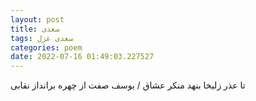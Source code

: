 ```yaml
---
layout: post
title: سعدی
tags: سعدی غزل
categories: poem
date: 2022-07-16 01:49:03.227527
---
```


تا عذر زلیخا بنهد منکر عشاق / یوسف صفت از چهره برانداز نقابی
